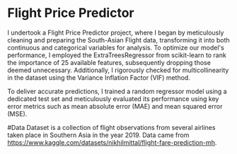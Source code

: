 # Flight Price Predictor
I undertook a Flight Price Predictor project, where I began by meticulously cleaning and preparing the South-Asian Flight data, transforming it into both continuous and categorical variables for analysis. To optimize our model's performance, I employed the ExtraTreesRegressor from scikit-learn to rank the importance of 25 available features, subsequently dropping those deemed unnecessary. Additionally, I rigorously checked for multicollinearity in the dataset using the Variance Inflation Factor (VIF) method.

To deliver accurate predictions, I trained a random regressor model using a dedicated test set and meticulously evaluated its performance using key error metrics such as mean absolute error (MAE) and mean squared error (MSE).

#Data
Dataset is a collection of flight observations from several airlines taken place in Southern Asia in the year 2019.
Data came from https://www.kaggle.com/datasets/nikhilmittal/flight-fare-prediction-mh.

